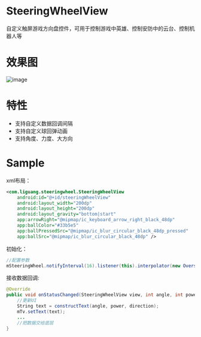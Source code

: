 # SteeringWheelView
自定义触屏游戏方向盘控件，可用于控制游戏中英雄、控制安防中的云台、控制机器人等
# 效果图
![image](https://github.com/passionli/SteeringWheelView/blob/master/screencapture.png)
# 特性
- 支持自定义数据回调间隔
- 支持自定义球回弹动画
- 支持角度、力度、大方向

# Sample
xml布局：
``` xml
<com.liguang.steeringwheel.SteeringWheelView
    android:id="@+id/steeringWheelView"
    android:layout_width="200dp"
    android:layout_height="200dp"
    android:layout_gravity="bottom|start"
    app:arrowRight="@mipmap/ic_keyboard_arrow_right_black_48dp"
    app:ballColor="#33b5e5"
    app:ballPressedSrc="@mipmap/ic_blur_circular_black_48dp_pressed"
    app:ballSrc="@mipmap/ic_blur_circular_black_48dp" />
```
初始化：
``` java
//配置参数
mSteeringWheel.notifyInterval(16).listener(this).interpolator(new OvershootInterpolator());
```
接收数据回调:
``` java
@Override
public void onStatusChanged(SteeringWheelView view, int angle, int power, int direction) {
    //更新UI
    String text = constructText(angle, power, direction);
    mTv.setText(text);
    ...
    //把数据交给底层
}
```

